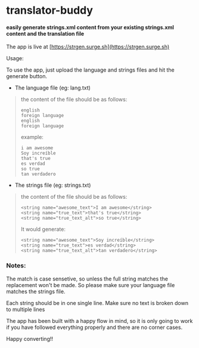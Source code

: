 # translator-buddy

#### easily generate strings.xml content from your existing strings.xml content and the translation file

The app is live at [https://strgen.surge.sh](https://strgen.surge.sh)

Usage:

To use the app, just upload the language and strings files and hit the generate button.


* The language file (eg: lang.txt)
> the content of the file should be as follows:
> ```
> english
> foreign language
> english
> foreign language
> ```
> example:
> ```
> i am awesome
> Soy increíble
> that's true
> es verdad
> so true
> tan verdadero
> ```

* The strings file (eg: strings.txt)
> the content of the file should be as follows:
> ```
> <string name="awesome_text">I am awesome</string>
> <string name="true_text">that's true</string>
> <string name="true_text_alt">so true</string>
> ```
> It would generate:
> ```
> <string name="awesome_text">Soy increíble</string>
> <string name="true_text">es verdad</string>
> <string name="true_text_alt">tan verdadero</string>
> ```

### Notes:

The match is case sensetive, so unless the full string matches the replacement won't be made. So please make sure your language file matches the strings file.

Each string should be in one single line. Make sure no text is broken down to multiple lines

The app has been built with a happy flow in mind, so it is only going to work if you have followed everything properly and there are no corner cases.

Happy converting!!
